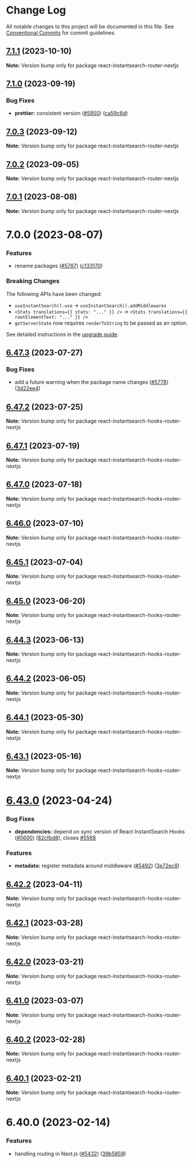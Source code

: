 # Change Log

All notable changes to this project will be documented in this file.
See [Conventional Commits](https://conventionalcommits.org) for commit guidelines.

## [7.1.1](https://github.com/algolia/instantsearch/compare/react-instantsearch-router-nextjs@7.1.0...react-instantsearch-router-nextjs@7.1.1) (2023-10-10)

**Note:** Version bump only for package react-instantsearch-router-nextjs





## [7.1.0](https://github.com/algolia/instantsearch/compare/react-instantsearch-router-nextjs@7.0.3...react-instantsearch-router-nextjs@7.0.4) (2023-09-19)


### Bug Fixes

* **prettier:** consistent version ([#5850](https://github.com/algolia/instantsearch/issues/5850)) ([ca59c6d](https://github.com/algolia/instantsearch/commit/ca59c6dbd5c9eac4e2e0179a24e39bca997ae141))





## [7.0.3](https://github.com/algolia/instantsearch/compare/react-instantsearch-router-nextjs@7.0.2...react-instantsearch-router-nextjs@7.0.3) (2023-09-12)

**Note:** Version bump only for package react-instantsearch-router-nextjs





## [7.0.2](https://github.com/algolia/instantsearch/compare/react-instantsearch-router-nextjs@7.0.1...react-instantsearch-router-nextjs@7.0.2) (2023-09-05)

**Note:** Version bump only for package react-instantsearch-router-nextjs

## [7.0.1](https://github.com/algolia/instantsearch/compare/react-instantsearch-router-nextjs@7.0.0...react-instantsearch-router-nextjs@7.0.1) (2023-08-08)

**Note:** Version bump only for package react-instantsearch-router-nextjs

# 7.0.0 (2023-08-07)

### Features

- rename packages ([#5787](https://github.com/algolia/instantsearch/issues/5787)) ([c133170](https://github.com/algolia/instantsearch/commit/c133170e563592dfc15a95daced1f8447327a09a))

### Breaking Changes

The following APIs have been changed:

- `useInstantSearch().use` -> `useInstantSearch().addMiddlewares`
- `<Stats translations={{ stats: "..." }} />` -> `<Stats translations={{ rootElementText: "..." }} />`
- `getServerState` now requires `renderToString` to be passed as an option.

See detailed instructions in the [upgrade guide](https://www.algolia.com/doc/guides/building-search-ui/upgrade-guides/react/).

## [6.47.3](https://github.com/algolia/instantsearch/compare/react-instantsearch-hooks-router-nextjs@6.47.2...react-instantsearch-hooks-router-nextjs@6.47.3) (2023-07-27)

### Bug Fixes

- add a future warning when the package name changes ([#5778](https://github.com/algolia/instantsearch/issues/5778)) ([3d22ee4](https://github.com/algolia/instantsearch/commit/3d22ee45e1f03a443323a371621262f1fe45e664))

## [6.47.2](https://github.com/algolia/instantsearch/compare/react-instantsearch-hooks-router-nextjs@6.47.1...react-instantsearch-hooks-router-nextjs@6.47.2) (2023-07-25)

**Note:** Version bump only for package react-instantsearch-hooks-router-nextjs

## [6.47.1](https://github.com/algolia/instantsearch/compare/react-instantsearch-hooks-router-nextjs@6.47.0...react-instantsearch-hooks-router-nextjs@6.47.1) (2023-07-19)

**Note:** Version bump only for package react-instantsearch-hooks-router-nextjs

## [6.47.0](https://github.com/algolia/instantsearch/compare/react-instantsearch-hooks-router-nextjs@6.46.0...react-instantsearch-hooks-router-nextjs@6.47.0) (2023-07-18)

**Note:** Version bump only for package react-instantsearch-hooks-router-nextjs

## [6.46.0](https://github.com/algolia/instantsearch/compare/react-instantsearch-hooks-router-nextjs@6.45.1...react-instantsearch-hooks-router-nextjs@6.46.0) (2023-07-10)

**Note:** Version bump only for package react-instantsearch-hooks-router-nextjs

## [6.45.1](https://github.com/algolia/instantsearch/compare/react-instantsearch-hooks-router-nextjs@6.45.0...react-instantsearch-hooks-router-nextjs@6.45.1) (2023-07-04)

**Note:** Version bump only for package react-instantsearch-hooks-router-nextjs

## [6.45.0](https://github.com/algolia/instantsearch/compare/react-instantsearch-hooks-router-nextjs@6.44.3...react-instantsearch-hooks-router-nextjs@6.45.0) (2023-06-20)

**Note:** Version bump only for package react-instantsearch-hooks-router-nextjs

## [6.44.3](https://github.com/algolia/instantsearch/compare/react-instantsearch-hooks-router-nextjs@6.44.2...react-instantsearch-hooks-router-nextjs@6.44.3) (2023-06-13)

**Note:** Version bump only for package react-instantsearch-hooks-router-nextjs

## [6.44.2](https://github.com/algolia/instantsearch/compare/react-instantsearch-hooks-router-nextjs@6.44.1...react-instantsearch-hooks-router-nextjs@6.44.2) (2023-06-05)

**Note:** Version bump only for package react-instantsearch-hooks-router-nextjs

## [6.44.1](https://github.com/algolia/instantsearch/compare/react-instantsearch-hooks-router-nextjs@6.44.0...react-instantsearch-hooks-router-nextjs@6.44.1) (2023-05-30)

**Note:** Version bump only for package react-instantsearch-hooks-router-nextjs

## [6.43.1](https://github.com/algolia/instantsearch/compare/react-instantsearch-hooks-router-nextjs@6.43.0...react-instantsearch-hooks-router-nextjs@6.43.1) (2023-05-16)

**Note:** Version bump only for package react-instantsearch-hooks-router-nextjs

# [6.43.0](https://github.com/algolia/instantsearch/compare/react-instantsearch-hooks-router-nextjs@6.42.2...react-instantsearch-hooks-router-nextjs@6.43.0) (2023-04-24)

### Bug Fixes

- **dependencies:** depend on sync version of React InstantSearch Hooks ([#5600](https://github.com/algolia/instantsearch/issues/5600)) ([82cfbd8](https://github.com/algolia/instantsearch/commit/82cfbd8cba47b2e9d0c8f8c74107d2ead1d072bf)), closes [#5568](https://github.com/algolia/instantsearch/issues/5568)

### Features

- **metadata:** register metadata around middleware ([#5492](https://github.com/algolia/instantsearch/issues/5492)) ([3e72ec8](https://github.com/algolia/instantsearch/commit/3e72ec82894a05a071328a4802d2f764233fe005))

## [6.42.2](https://github.com/algolia/instantsearch/compare/react-instantsearch-hooks-router-nextjs@6.42.1...react-instantsearch-hooks-router-nextjs@6.42.2) (2023-04-11)

**Note:** Version bump only for package react-instantsearch-hooks-router-nextjs

## [6.42.1](https://github.com/algolia/instantsearch/compare/react-instantsearch-hooks-router-nextjs@6.42.0...react-instantsearch-hooks-router-nextjs@6.42.1) (2023-03-28)

**Note:** Version bump only for package react-instantsearch-hooks-router-nextjs

## [6.42.0](https://github.com/algolia/instantsearch/compare/react-instantsearch-hooks-router-nextjs@6.41.0...react-instantsearch-hooks-router-nextjs@6.42.0) (2023-03-21)

**Note:** Version bump only for package react-instantsearch-hooks-router-nextjs

## [6.41.0](https://github.com/algolia/instantsearch/compare/react-instantsearch-hooks-router-nextjs@6.40.1...react-instantsearch-hooks-router-nextjs@6.41.0) (2023-03-07)

**Note:** Version bump only for package react-instantsearch-hooks-router-nextjs

## [6.40.2](https://github.com/algolia/instantsearch/compare/react-instantsearch-hooks-router-nextjs@6.40.1...react-instantsearch-hooks-router-nextjs@6.40.2) (2023-02-28)

**Note:** Version bump only for package react-instantsearch-hooks-router-nextjs

## [6.40.1](https://github.com/algolia/instantsearch/compare/react-instantsearch-hooks-router-nextjs@6.40.0...react-instantsearch-hooks-router-nextjs@6.40.1) (2023-02-21)

**Note:** Version bump only for package react-instantsearch-hooks-router-nextjs

# 6.40.0 (2023-02-14)

### Features

- handling routing in Next.js ([#5432](https://github.com/algolia/instantsearch/issues/5432)) ([39b5859](https://github.com/algolia/instantsearch/commit/39b5859ba78a5e8472a80e357a35ba900c963b61))
